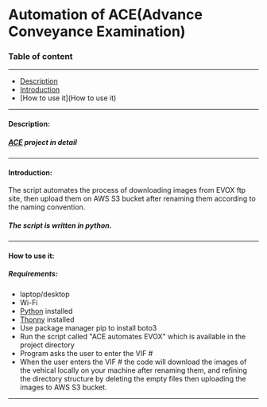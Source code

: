 # Automation of ACE(Advance Conveyance Examination)

### Table of content
---
- [Description](Description)
- [Introduction](Introduction)
- [How to use it](How to use it) 

---
#### Description:
##### [ACE](https://cbsawikiasfc.omega.dce-eir.net/pages/viewpage.action?pageId=192906476) project in detail
---
#### Introduction:

The script automates the process of downloading images from EVOX ftp site, then upload them on AWS S3 bucket after renaming them according to the naming convention.

##### The script is written in python.
---
#### How to use it:
##### Requirements:
- laptop/desktop
- Wi-Fi
- [Python](https://www.python.org/downloads) installed
- [Thonny](https://thonny.org) installed
- Use package manager pip to install boto3
- Run the script called "ACE automates EVOX" which is available in the project directory
- Program asks the user to enter the VIF #
- When the user enters the VIF # the code will download the images of the vehical locally on your machine after renaming them, and refining the directory structure by deleting the empty files then uploading the images to AWS S3 bucket.
---

